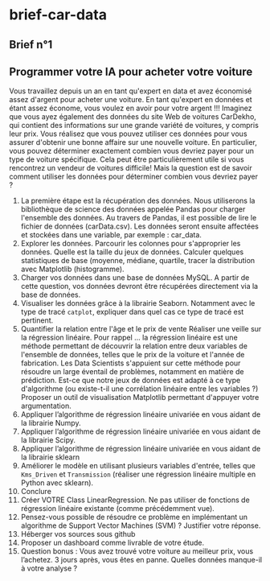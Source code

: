 # brief-car-data
## Brief n°1


## Programmer votre IA pour acheter votre voiture
Vous travaillez depuis un an en tant qu'expert en data et avez économisé assez d'argent
pour acheter une voiture. En tant qu'expert en données et étant assez économe, vous
voulez en avoir pour votre argent !!!
Imaginez que vous ayez également des données du site Web de voitures CarDekho, qui
contient des informations sur une grande variété de voitures, y compris leur prix. Vous
réalisez que vous pouvez utiliser ces données pour vous assurer d'obtenir une bonne affaire
sur une nouvelle voiture. En particulier, vous pouvez déterminer exactement combien vous
devriez payer pour un type de voiture spécifique. Cela peut être particulièrement utile si vous
rencontrez un vendeur de voitures difficile!
Mais la question est de savoir comment utiliser les données pour déterminer combien vous
devriez payer ?
1. La première étape est la récupération des données.
Nous utiliserons la bibliothèque de science des données appelée Pandas pour charger
l'ensemble des données. Au travers de Pandas, il est possible de lire le fichier de données
(carData.csv). Les données seront ensuite affectées et stockées dans une variable, par
exemple : car_data.
2. Explorer les données.
Parcourir les colonnes pour s'approprier les données. Quelle est la taille du jeux de
données. Calculer quelques statistiques de base (moyenne, médiane, quartile, tracer la
distribution avec Matplotlib (histogramme).
3. Charger vos données dans une base de données MySQL. A partir de cette question,
vos données devront être récupérées directement via la base de données.
4. Visualiser les données grâce à la librairie Seaborn.
Notamment avec le type de tracé `catplot`, expliquer dans quel cas ce type de tracé est
pertinent.
4. Quantifier la relation entre l'âge et le prix de vente
Réaliser une veille sur la régression linéaire.
Pour rappel ... la régression linéaire est une méthode permettant de découvrir la relation
entre deux variables de l'ensemble de données, telles que le prix de la voiture et l'année de
fabrication. Les Data Scientists s'appuient sur cette méthode pour résoudre un large éventail
de problèmes, notamment en matière de prédiction.
Est-ce que notre jeux de données est adapté à ce type d'algorithme (ou existe-t-il une
corrélation linéaire entre les variables ?)
Proposer un outil de visualisation Matplotlib permettant d'appuyer votre argumentation.
1. Appliquer l’algorithme de régression linéaire univariée en vous aidant de la
librairie Numpy.
2. Appliquer l’algorithme de régression linéaire univariée en vous aidant de la
librairie Scipy.
3. Appliquer l’algorithme de régression linéaire univariée en vous aidant de la
librairie sklearn
4. Améliorer le modèle en utilisant plusieurs variables d'entrée, telles que
`Kms_Driven` et `Transmission` (réaliser une régression linéaire multiple en Python
avec sklearn).
5. Conclure
5. Créer VOTRE Class LinearRegression. Ne pas utiliser de fonctions de régression
linéaire existante (comme précédemment vue).
6. Pensez-vous possible de résoudre ce problème en implémentant un algorithme de
Support Vector Machines (SVM) ? Justifier votre réponse.
7. Héberger vos sources sous github
8. Proposer un dashboard comme livrable de votre étude.
9. Question bonus : Vous avez trouvé votre voiture au meilleur prix, vous l’achetez. 3 jours
après, vous êtes en panne. Quelles données manque-il à votre analyse ?
